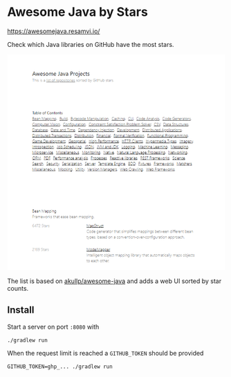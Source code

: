 # Awesome Java by Stars

https://awesomejava.resamvi.io/

Check which Java libraries on GitHub have the most stars.

![cover.png](cover.png)

The list is based on [akullp/awesome-java](https://github.com/akullpp/awesome-java) and adds a web UI sorted by star counts.

## Install

Start a server on port `:8080` with
```
./gradlew run
```

When the request limit is reached a `GITHUB_TOKEN` should be provided
```
GITHUB_TOKEN=ghp_... ./gradlew run
```
